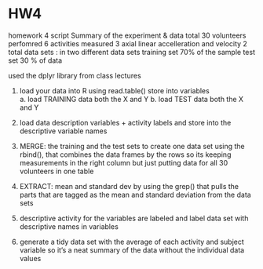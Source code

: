 # HW4
homework 4 script
Summary of the experiment & data 
total 30 volunteers 
perfomred 6 activities 
measured 3 axial linear accelleration and velocity 
2 total data sets : in two different data sets 
training set 70% of the sample 
test set 30 % of data 

used the dplyr library from class lectures 
1. load your data into R using read.table() store into variables  
a. load TRAINING data both the X and Y
b. load TEST data both the X and Y 

2. load data description variables + activity labels and store into the descriptive variable names 

3. MERGE: the training and the test sets to create one data set using the rbind(), that combines the data frames by the rows so its keeping measurements in the right column but just putting data for all 30 volunteers in one table 

4. EXTRACT: mean and standard dev by using the grep() that pulls the parts that are tagged as the mean and standard deviation from the data sets 

5. descriptive activity for the variables are labeled and label data set with descriptive names in variables 

6. generate a tidy data set with the average of each activity and subject variable so it’s a neat summary of the data without the individual data values 

